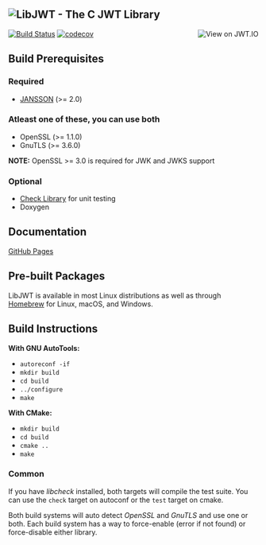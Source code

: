 ![LibJWT - The C JWT Library](https://github.com/user-attachments/assets/8ca53c64-df33-4c2b-b799-0864a48d89cb)
---

<a href="https://jwt.io/libraries#:~:text=/libjwt">
<img alt="View on JWT.IO" align="right" src="http://jwt.io/img/badge.svg">
</a>

[![Build Status](https://app.travis-ci.com/benmcollins/libjwt.svg?branch=master)](https://app.travis-ci.com/github/benmcollins/libjwt)
[![codecov](https://codecov.io/gh/benmcollins/libjwt/graph/badge.svg?token=MhCaZ8cpwQ)](https://codecov.io/gh/benmcollins/libjwt)

## Build Prerequisites

### Required
- [JANSSON](https://github.com/akheron/jansson) (>= 2.0)

### Atleast one of these, you can use both
- OpenSSL (>= 1.1.0)
- GnuTLS (>= 3.6.0)

**NOTE:** OpenSSL >= 3.0 is required for JWK and JWKS support

### Optional
- [Check Library](https://github.com/libcheck/check/issues) for unit testing
- Doxygen

## Documentation
[GitHub Pages](https://benmcollins.github.io/libjwt/)

## Pre-built Packages
LibJWT is available in most Linux distributions as well as through
[Homebrew](https://formulae.brew.sh/formula/libjwt#default) for Linux,
macOS, and Windows.

## Build Instructions

**With GNU AutoTools:**
- ``autoreconf -if``
- ``mkdir build``
- ``cd build``
- ``../configure``
- ``make``

**With CMake:**
- ``mkdir build``
- ``cd build``
- ``cmake ..``
- ``make``

### Common
If you have *libcheck* installed, both targets will compile the test suite.
You can use the ``check`` target on autoconf or the ``test`` target on cmake.

Both build systems will auto detect *OpenSSL* and *GnuTLS* and use one or both.
Each build system has a way to force-enable (error if not found) or force-disable
either library.
